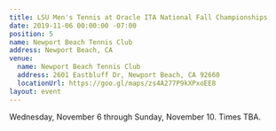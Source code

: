```yaml
---
title: LSU Men's Tennis at Oracle ITA National Fall Championships
date: 2019-11-06 00:00:00 -07:00
position: 5
name: Newport Beach Tennis Club
address: Newport Beach, CA
venue:
  name: Newport Beach Tennis Club
  address: 2601 Eastbluff Dr, Newport Beach, CA 92660
  locationUrl: https://goo.gl/maps/zs4A277P9kXPxoEE8
layout: event
---
```


Wednesday, November 6 through Sunday, November 10. Times TBA.